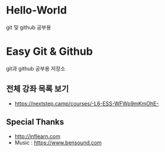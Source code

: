 # Hello-World
git 및 github 공부용
# Easy Git & Github

git과 github 공부용 저장소

## 전체 강좌 목록 보기

- https://nextstep.camp/courses/-L6-ESS-WFWp9mKmOhE-

## Special Thanks

- http://inflearn.com
- Music : https://www.bensound.com
